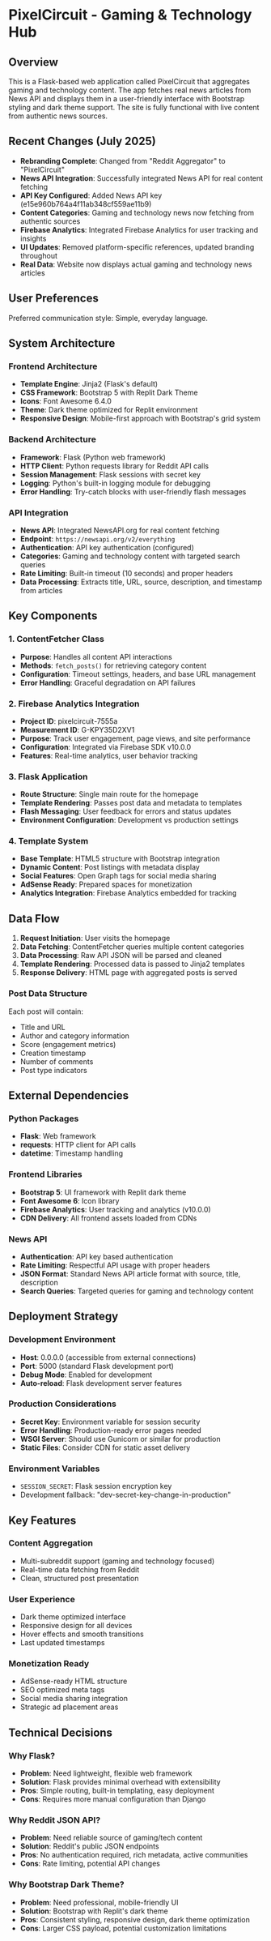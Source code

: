 # PixelCircuit - Gaming & Technology Hub

## Overview

This is a Flask-based web application called PixelCircuit that aggregates gaming and technology content. The app fetches real news articles from News API and displays them in a user-friendly interface with Bootstrap styling and dark theme support. The site is fully functional with live content from authentic news sources.

## Recent Changes (July 2025)

- **Rebranding Complete**: Changed from "Reddit Aggregator" to "PixelCircuit"
- **News API Integration**: Successfully integrated News API for real content fetching
- **API Key Configured**: Added News API key (e15e960b764a4f11ab348cf559ae11b9)
- **Content Categories**: Gaming and technology news now fetching from authentic sources
- **Firebase Analytics**: Integrated Firebase Analytics for user tracking and insights
- **UI Updates**: Removed platform-specific references, updated branding throughout
- **Real Data**: Website now displays actual gaming and technology news articles

## User Preferences

Preferred communication style: Simple, everyday language.

## System Architecture

### Frontend Architecture
- **Template Engine**: Jinja2 (Flask's default)
- **CSS Framework**: Bootstrap 5 with Replit Dark Theme
- **Icons**: Font Awesome 6.4.0
- **Theme**: Dark theme optimized for Replit environment
- **Responsive Design**: Mobile-first approach with Bootstrap's grid system

### Backend Architecture
- **Framework**: Flask (Python web framework)
- **HTTP Client**: Python requests library for Reddit API calls
- **Session Management**: Flask sessions with secret key
- **Logging**: Python's built-in logging module for debugging
- **Error Handling**: Try-catch blocks with user-friendly flash messages

### API Integration
- **News API**: Integrated NewsAPI.org for real content fetching
- **Endpoint**: `https://newsapi.org/v2/everything`
- **Authentication**: API key authentication (configured)
- **Categories**: Gaming and technology content with targeted search queries
- **Rate Limiting**: Built-in timeout (10 seconds) and proper headers
- **Data Processing**: Extracts title, URL, source, description, and timestamp from articles

## Key Components

### 1. ContentFetcher Class
- **Purpose**: Handles all content API interactions
- **Methods**: `fetch_posts()` for retrieving category content
- **Configuration**: Timeout settings, headers, and base URL management
- **Error Handling**: Graceful degradation on API failures

### 2. Firebase Analytics Integration
- **Project ID**: pixelcircuit-7555a
- **Measurement ID**: G-KPY35D2XV1
- **Purpose**: Track user engagement, page views, and site performance
- **Configuration**: Integrated via Firebase SDK v10.0.0
- **Features**: Real-time analytics, user behavior tracking

### 3. Flask Application
- **Route Structure**: Single main route for the homepage
- **Template Rendering**: Passes post data and metadata to templates
- **Flash Messaging**: User feedback for errors and status updates
- **Environment Configuration**: Development vs production settings

### 4. Template System
- **Base Template**: HTML5 structure with Bootstrap integration
- **Dynamic Content**: Post listings with metadata display
- **Social Features**: Open Graph tags for social media sharing
- **AdSense Ready**: Prepared spaces for monetization
- **Analytics Integration**: Firebase Analytics embedded for tracking

## Data Flow

1. **Request Initiation**: User visits the homepage
2. **Data Fetching**: ContentFetcher queries multiple content categories
3. **Data Processing**: Raw API JSON will be parsed and cleaned
4. **Template Rendering**: Processed data is passed to Jinja2 templates
5. **Response Delivery**: HTML page with aggregated posts is served

### Post Data Structure
Each post will contain:
- Title and URL
- Author and category information
- Score (engagement metrics)
- Creation timestamp
- Number of comments
- Post type indicators

## External Dependencies

### Python Packages
- **Flask**: Web framework
- **requests**: HTTP client for API calls
- **datetime**: Timestamp handling

### Frontend Libraries
- **Bootstrap 5**: UI framework with Replit dark theme
- **Font Awesome 6**: Icon library
- **Firebase Analytics**: User tracking and analytics (v10.0.0)
- **CDN Delivery**: All frontend assets loaded from CDNs

### News API
- **Authentication**: API key based authentication
- **Rate Limiting**: Respectful API usage with proper headers
- **JSON Format**: Standard News API article format with source, title, description
- **Search Queries**: Targeted queries for gaming and technology content

## Deployment Strategy

### Development Environment
- **Host**: 0.0.0.0 (accessible from external connections)
- **Port**: 5000 (standard Flask development port)
- **Debug Mode**: Enabled for development
- **Auto-reload**: Flask development server features

### Production Considerations
- **Secret Key**: Environment variable for session security
- **Error Handling**: Production-ready error pages needed
- **WSGI Server**: Should use Gunicorn or similar for production
- **Static Files**: Consider CDN for static asset delivery

### Environment Variables
- `SESSION_SECRET`: Flask session encryption key
- Development fallback: "dev-secret-key-change-in-production"

## Key Features

### Content Aggregation
- Multi-subreddit support (gaming and technology focused)
- Real-time data fetching from Reddit
- Clean, structured post presentation

### User Experience
- Dark theme optimized interface
- Responsive design for all devices
- Hover effects and smooth transitions
- Last updated timestamps

### Monetization Ready
- AdSense-ready HTML structure
- SEO optimized meta tags
- Social media sharing integration
- Strategic ad placement areas

## Technical Decisions

### Why Flask?
- **Problem**: Need lightweight, flexible web framework
- **Solution**: Flask provides minimal overhead with extensibility
- **Pros**: Simple routing, built-in templating, easy deployment
- **Cons**: Requires more manual configuration than Django

### Why Reddit JSON API?
- **Problem**: Need reliable source of gaming/tech content
- **Solution**: Reddit's public JSON endpoints
- **Pros**: No authentication required, rich metadata, active communities
- **Cons**: Rate limiting, potential API changes

### Why Bootstrap Dark Theme?
- **Problem**: Need professional, mobile-friendly UI
- **Solution**: Bootstrap with Replit's dark theme
- **Pros**: Consistent styling, responsive design, dark theme optimization
- **Cons**: Larger CSS payload, potential customization limitations